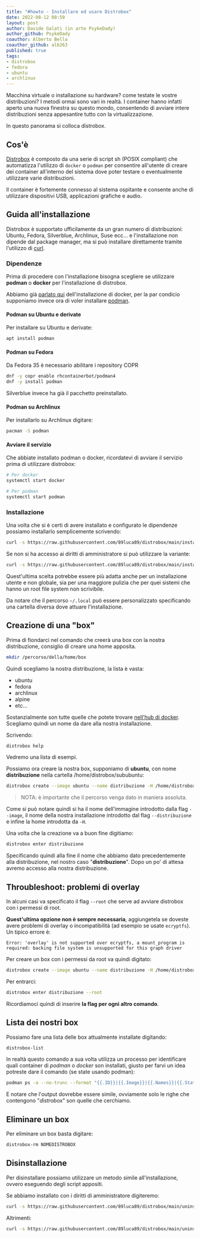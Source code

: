 ```yaml
---
title: "#howto - Installare ed usare Distrobox"
date: 2022-08-12 08:59
layout: post
author: Davide Galati (in arte PsykeDady)
author_github: PsykeDady 
coauthor: Alberto Bella
coauthor_github: al6263
published: true
tags: 
- distrobox
- fedora
- ubuntu
- archlinux
---
```


Macchina virtuale o installazione su hardware? come testate le vostre distribuzioni? I metodi ormai sono vari in realtà. I container hanno infatti aperto una nuova finestra su questo mondo, consentendo di avviare intere distribuzioni senza appesantire tutto con la virtualizzazione. 

In questo panorama si colloca distrobox.

## Cos'è

[Distrobox](https://github.com/89luca89/distrobox) è composto da una serie di script sh (POSIX compliant) che automatizza l'utilizzo di `docker` o `podman` per consentire all'utente di creare dei container all'interno del sistema dove poter testare o eventualmente utilizzare varie distribuzioni. 

Il container è fortemente connesso al sistema ospitante e consente anche di utilizzare dispositivi USB, applicazioni grafiche e audio.



## Guida all'installazione

Distrobox è supportato ufficilamente da un gran numero di distribuzioni: Ubuntu, Fedora, Silverblue, Archlinux, Suse ecc... e l'installazione non dipende dal package manager, ma si può installare direttamente tramite l'utilizzo di [curl](https://linuxhub.it/articles/howto-utilizzo-del-comando-curl/).



### Dipendenze

Prima di procedere con l'installazione bisogna scegliere se utilizzare **podman** o **docker** per l'installazione di distrobox. 

Abbiamo già [parlato qui](https://linuxhub.it/articles/howto-Installazione-ed-utilizzo-di-Docker-su-Linux) dell'installazione di docker, per la par condicio supponiamo invece ora di voler installare [podman](https://podman.io/getting-started/installation).



#### Podman su Ubuntu e derivate

Per installare su Ubuntu e derivate: 

```bash
apt install podman
```



#### Podman su Fedora 

Da Fedora 35 è necessario abilitare i repository COPR

```bash
dnf -y copr enable rhcontainerbot/podman4
dnf -y install podman
```



Silverblue invece ha già il pacchetto preinstallato.

#### Podman su Archlinux

Per installarlo su Archlinux digitare: 

```bash
pacman -S podman
```



#### Avviare il servizio

Che abbiate installato podman o docker, ricordatevi di avviare il servizio prima di utilizzare distrobox: 

```bash
# Per docker
systemctl start docker

# Per podman
systemctl start podman
```



### Installazione

Una volta che si è certi di avere installato e configurato le dipendenze possiamo installarlo semplicemente scrivendo: 

```bash
curl -s https://raw.githubusercontent.com/89luca89/distrobox/main/install | sudo sh
```



Se non si ha accesso ai diritti di amministratore si può utilizzare la variante: 

```bash
curl -s https://raw.githubusercontent.com/89luca89/distrobox/main/install | sh -s -- --prefix ~/.local
```



Quest'ultima scelta potrebbe essere più adatta anche per un installazione utente e non globale, sia per una maggiore pulizia che per quei sistemi che hanno un root file system non scrivibile. 

Da notare che il percorso `~/.local` può essere personalizzato specificando una cartella diversa dove attuare l'installazione. 



## Creazione di una "box"

Prima di fiondarci nel comando che creerà una box con la nostra distribuzione, consiglio di creare una home apposita.

```bash
mkdir /percorso/della/home/box
```



Quindi scegliamo la nostra distribuzione, la lista è vasta: 

- ubuntu
- fedora
- archlinux
- alpine 
- etc...



Sostanzialmente son tutte quelle che potete trovare [nell'hub di docker](https://hub.docker.com/search?image_filter=official&q=&type=image). Scegliamo quindi un nome da dare alla nostra installazione.

Scrivendo: 

```bash
distrobox help
```

Vedremo una lista di esempi.

Possiamo ora creare la nostra box, supponiamo di **ubuntu**, con nome **distribuzione** nella cartella /home/distrobox/sububuntu: 

```bash
distrobox create --image ubuntu --name distribuzione -H /home/distrobox/sububuntu
```



> NOTA: è importante che il percorso venga dato in maniera assoluta.



Come si può notare quindi si ha il nome dell'immagine introdotto dalla flag `--image`, il nome della nostra installazione introdotto dal flag `--distribuzione` e infine la home introdotta da `-H`. 



Una volta che la creazione va a buon fine digitiamo: 

```bash
distrobox enter distribuzione
```



Specificando quindi alla fine il nome che abbiamo dato precedentemente alla distribuzione, nel nostro caso "**distribuzione**". Dopo un po' di attesa avremo accesso alla nostra distribuzione. 



## Throubleshoot: problemi di overlay

In alcuni casi va specificato il flag `--root` che serve ad avviare distrobox con i permessi di root. 

**Quest'ultima opzione non è sempre necessaria**, aggiungetela se doveste avere problemi di overlay o incompatibilità (ad esempio se usate `ecryptfs`). Un tipico errore è: 

```
Error: 'overlay' is not supported over ecryptfs, a mount_program is required: backing file system is unsupported for this graph driver
```



Per creare un box con i permessi da root va quindi digitato: 

```bash
distrobox create --image ubuntu --name distribuzione -H /home/distrobox/sububuntu --root
```



Per entrarci: 

```bash
distrobox enter distribuzione --root
```



Ricordiamoci quindi di inserire **la flag per ogni altro comando**.



## Lista dei nostri box 

Possiamo fare una lista delle box attualmente installate digitando: 

```bash
distrobox-list
```



In realtà questo comando a sua volta utilizza un processo per identificare quali container di *podman* o *docker* son installati, giusto per farvi un idea potreste dare il comando (se state usando podman): 
```bash
podman ps -a --no-trunc --format "{{.ID}}|{{.Image}}|{{.Names}}|{{.State}}|{{.Labels}}{{.Mounts}}"

```

 

E notare che l'output dovrebbe essere simile, ovviamente solo le righe che contengono "*distrobox*" son quelle che cerchiamo. 

## Eliminare un box

Per eliminare un box basta digitare: 

```bash
distrobox-rm NOMEDISTROBOX
```



## Disinstallazione 

Per disinstallare possiamo utilizzare un metodo simile all'installazione, ovvero eseguendo degli script appositi. 

Se abbiamo installato con i diritti di amministratore digiteremo: 

```bash
curl -s https://raw.githubusercontent.com/89luca89/distrobox/main/uninstall | sudo sh
```



Altrimenti: 

```bash
curl -s https://raw.githubusercontent.com/89luca89/distrobox/main/uninstall | sh -s -- --prefix ~/.local
```



